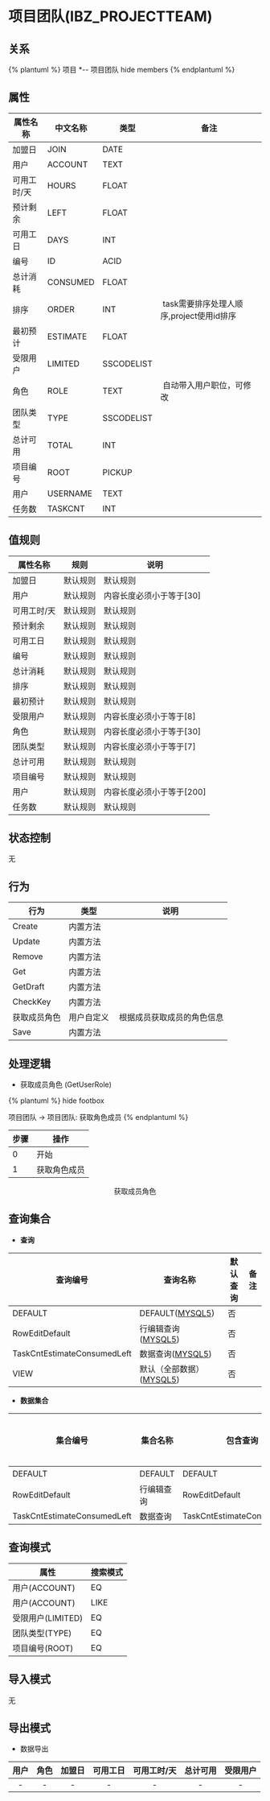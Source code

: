 # 项目团队(IBZ_PROJECTTEAM)

  

## 关系
{% plantuml %}
项目 *-- 项目团队 
hide members
{% endplantuml %}

## 属性

| 属性名称        |    中文名称    | 类型     |  备注  |
| --------   |------------| -----   |  -------- | 
|加盟日|JOIN|DATE|&nbsp;|
|用户|ACCOUNT|TEXT|&nbsp;|
|可用工时/天|HOURS|FLOAT|&nbsp;|
|预计剩余|LEFT|FLOAT|&nbsp;|
|可用工日|DAYS|INT|&nbsp;|
|编号|ID|ACID|&nbsp;|
|总计消耗|CONSUMED|FLOAT|&nbsp;|
|排序|ORDER|INT|&nbsp;task需要排序处理人顺序,project使用id排序|
|最初预计|ESTIMATE|FLOAT|&nbsp;|
|受限用户|LIMITED|SSCODELIST|&nbsp;|
|角色|ROLE|TEXT|&nbsp;自动带入用户职位，可修改|
|团队类型|TYPE|SSCODELIST|&nbsp;|
|总计可用|TOTAL|INT|&nbsp;|
|项目编号|ROOT|PICKUP|&nbsp;|
|用户|USERNAME|TEXT|&nbsp;|
|任务数|TASKCNT|INT|&nbsp;|

## 值规则
| 属性名称    | 规则    |  说明  |
| --------   |------------| ----- | 
|加盟日|默认规则|默认规则|
|用户|默认规则|内容长度必须小于等于[30]|
|可用工时/天|默认规则|默认规则|
|预计剩余|默认规则|默认规则|
|可用工日|默认规则|默认规则|
|编号|默认规则|默认规则|
|总计消耗|默认规则|默认规则|
|排序|默认规则|默认规则|
|最初预计|默认规则|默认规则|
|受限用户|默认规则|内容长度必须小于等于[8]|
|角色|默认规则|内容长度必须小于等于[30]|
|团队类型|默认规则|内容长度必须小于等于[7]|
|总计可用|默认规则|默认规则|
|项目编号|默认规则|默认规则|
|用户|默认规则|内容长度必须小于等于[200]|
|任务数|默认规则|默认规则|

## 状态控制

无


## 行为
| 行为    | 类型    |  说明  |
| --------   |------------| ----- | 
|Create|内置方法|&nbsp;|
|Update|内置方法|&nbsp;|
|Remove|内置方法|&nbsp;|
|Get|内置方法|&nbsp;|
|GetDraft|内置方法|&nbsp;|
|CheckKey|内置方法|&nbsp;|
|获取成员角色|用户自定义|&nbsp;根据成员获取成员的角色信息|
|Save|内置方法|&nbsp;|

## 处理逻辑
* 获取成员角色 (GetUserRole)
  
   

{% plantuml %}
hide footbox

项目团队 -> 项目团队: 获取角色成员
{% endplantuml %}

| 步骤       | 操作        |
| --------   | --------   |
|0|开始 | 
|1|获取角色成员 |
<center>获取成员角色</center>

## 查询集合

* **查询**

| 查询编号 | 查询名称       | 默认查询 |   备注|
| --------  | --------   | --------   | ----- |
|DEFAULT|DEFAULT([MYSQL5](../../appendix/query_MYSQL5.md#ProjectTeam_Default))|否|&nbsp;|
|RowEditDefault|行编辑查询([MYSQL5](../../appendix/query_MYSQL5.md#ProjectTeam_RowEditDefault))|否|&nbsp;|
|TaskCntEstimateConsumedLeft|数据查询([MYSQL5](../../appendix/query_MYSQL5.md#ProjectTeam_TaskCntEstimateConsumedLeft))|否|&nbsp;|
|VIEW|默认（全部数据）([MYSQL5](../../appendix/query_MYSQL5.md#ProjectTeam_View))|否|&nbsp;|

* **数据集合**

| 集合编号 | 集合名称   |  包含查询  | 默认集合 |   备注|
| --------  | --------   | -------- | --------   | ----- |
|DEFAULT|DEFAULT|DEFAULT|是|&nbsp;|
|RowEditDefault|行编辑查询|RowEditDefault|否|&nbsp;|
|TaskCntEstimateConsumedLeft|数据查询|TaskCntEstimateConsumedLeft|否|&nbsp;|

## 查询模式
| 属性      |    搜索模式     |
| --------   |------------|
|用户(ACCOUNT)|EQ|
|用户(ACCOUNT)|LIKE|
|受限用户(LIMITED)|EQ|
|团队类型(TYPE)|EQ|
|项目编号(ROOT)|EQ|

## 导入模式
无


## 导出模式
* 数据导出

|用户|角色|加盟日|可用工日|可用工时/天|总计可用|受限用户|
| :------: | :------: | :------: | :------: | :------: | :------: | :------: |
| - | - | - | - | - | - | - |
